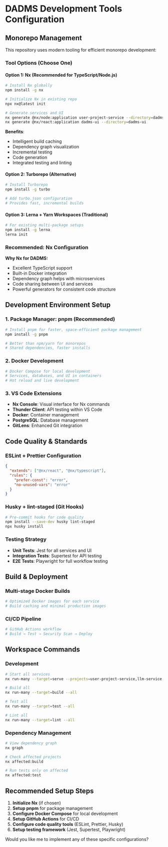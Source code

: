 # DADMS Development Tools Configuration

## Monorepo Management

This repository uses modern tooling for efficient monorepo development:

### Tool Options (Choose One)

#### Option 1: Nx (Recommended for TypeScript/Node.js)
```bash
# Install Nx globally
npm install -g nx

# Initialize Nx in existing repo
npx nx@latest init

# Generate services and UI
nx generate @nx/node:application user-project-service --directory=dadms-services/user-project
nx generate @nx/react:application dadms-ui --directory=dadms-ui
```

**Benefits**:
- Intelligent build caching
- Dependency graph visualization
- Incremental testing
- Code generation
- Integrated testing and linting

#### Option 2: Turborepo (Alternative)
```bash
# Install Turborepo
npm install -g turbo

# Add turbo.json configuration
# Provides fast, incremental builds
```

#### Option 3: Lerna + Yarn Workspaces (Traditional)
```bash
# For existing multi-package setups
npm install -g lerna
lerna init
```

### Recommended: Nx Configuration

**Why Nx for DADMS:**
- Excellent TypeScript support
- Built-in Docker integration
- Dependency graph helps with microservices
- Code sharing between UI and services
- Powerful generators for consistent code structure

## Development Environment Setup

### 1. Package Manager: pnpm (Recommended)
```bash
# Install pnpm for faster, space-efficient package management
npm install -g pnpm

# Better than npm/yarn for monorepos
# Shared dependencies, faster installs
```

### 2. Docker Development
```bash
# Docker Compose for local development
# Services, databases, and UI in containers
# Hot reload and live development
```

### 3. VS Code Extensions
- **Nx Console**: Visual interface for Nx commands
- **Thunder Client**: API testing within VS Code
- **Docker**: Container management
- **PostgreSQL**: Database management
- **GitLens**: Enhanced Git integration

## Code Quality & Standards

### ESLint + Prettier Configuration
```json
{
  "extends": ["@nx/react", "@nx/typescript"],
  "rules": {
    "prefer-const": "error",
    "no-unused-vars": "error"
  }
}
```

### Husky + lint-staged (Git Hooks)
```bash
# Pre-commit hooks for code quality
npm install --save-dev husky lint-staged
npx husky install
```

### Testing Strategy
- **Unit Tests**: Jest for all services and UI
- **Integration Tests**: Supertest for API testing
- **E2E Tests**: Playwright for full workflow testing

## Build & Deployment

### Multi-stage Docker Builds
```dockerfile
# Optimized Docker images for each service
# Build caching and minimal production images
```

### CI/CD Pipeline
```yaml
# GitHub Actions workflow
# Build → Test → Security Scan → Deploy
```

## Workspace Commands

### Development
```bash
# Start all services
nx run-many --target=serve --projects=user-project-service,llm-service,dadms-ui

# Build all
nx run-many --target=build --all

# Test all
nx run-many --target=test --all

# Lint all
nx run-many --target=lint --all
```

### Dependency Management
```bash
# View dependency graph
nx graph

# Check affected projects
nx affected:build

# Run tests only on affected
nx affected:test
```

## Recommended Setup Steps

1. **Initialize Nx** (if chosen)
2. **Setup pnpm** for package management
3. **Configure Docker Compose** for local development
4. **Setup GitHub Actions** for CI/CD
5. **Configure code quality tools** (ESLint, Prettier, Husky)
6. **Setup testing framework** (Jest, Supertest, Playwright)

Would you like me to implement any of these specific configurations?
